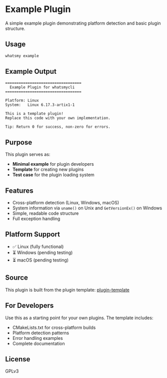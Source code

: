 # Example Plugin

A simple example plugin demonstrating platform detection and basic plugin structure.

## Usage

```bash
whatsmy example
```

## Example Output

```
==================================
  Example Plugin for whatsmycli  
==================================

Platform: Linux
System:   Linux 6.17.3-artix1-1

This is a template plugin!
Replace this code with your own implementation.

Tip: Return 0 for success, non-zero for errors.
```

## Purpose

This plugin serves as:
- **Minimal example** for plugin developers
- **Template** for creating new plugins
- **Test case** for the plugin loading system

## Features

- Cross-platform detection (Linux, Windows, macOS)
- System information via `uname()` on Unix and `GetVersionEx()` on Windows
- Simple, readable code structure
- Full exception handling

## Platform Support

- ✅ Linux (fully functional)
- ⏳ Windows (pending testing)
- ⏳ macOS (pending testing)

## Source

This plugin is built from the plugin template: [plugin-template](https://github.com/whatsmycli/plugin-template)

## For Developers

Use this as a starting point for your own plugins. The template includes:
- CMakeLists.txt for cross-platform builds
- Platform detection patterns
- Error handling examples
- Complete documentation

## License

GPLv3

